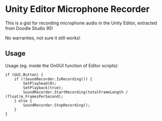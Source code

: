 # Unity Editor Microphone Recorder

This is a gist for recording microphone audio in the Unity Editor, extracted from Doodle Studio 95!

No warranties, not sure it still works!


## Usage

Usage (eg. inside the OnGUI function of Editor scripts):

```
if (GUI.Button) {
	if (!SoundRecorder.IsRecording()) {
		SetPlayhead(0);
		SetPlayback(true);
		SoundRecorder.StartRecording(totalFrameLength / (float)m_FramesPerSecond);
	} else {
		SoundRecorder.StopRecording();
	}
} 
```
